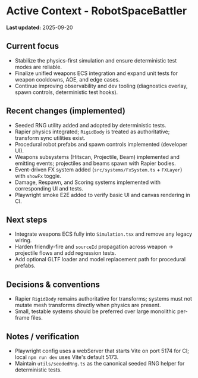 # Active Context - RobotSpaceBattler

**Last updated:** 2025-09-20

## Current focus

- Stabilize the physics-first simulation and ensure deterministic test modes are reliable.
- Finalize unified weapons ECS integration and expand unit tests for weapon cooldowns, AOE, and edge cases.
- Continue improving observability and dev tooling (diagnostics overlay, spawn controls, deterministic test hooks).

## Recent changes (implemented)

- Seeded RNG utility added and adopted by deterministic tests.
- Rapier physics integrated; `RigidBody` is treated as authoritative; transform sync utilities exist.
- Procedural robot prefabs and spawn controls implemented (developer UI).
- Weapons subsystems (Hitscan, Projectile, Beam) implemented and emitting events; projectiles and beams spawn with Rapier bodies.
- Event-driven FX system added (`src/systems/FxSystem.ts` + `FXLayer`) with `showFx` toggle.
- Damage, Respawn, and Scoring systems implemented with corresponding UI and tests.
- Playwright smoke E2E added to verify basic UI and canvas rendering in CI.

## Next steps

- Integrate weapons ECS fully into `Simulation.tsx` and remove any legacy wiring.
- Harden friendly-fire and `sourceId` propagation across weapon → projectile flows and add regression tests.
- Add optional GLTF loader and model replacement path for procedural prefabs.

## Decisions & conventions

- Rapier `RigidBody` remains authoritative for transforms; systems must not mutate mesh transforms directly when physics are present.
- Small, testable systems should be preferred over large monolithic per-frame files.

## Notes / verification

- Playwright config uses a webServer that starts Vite on port 5174 for CI; local `npm run dev` uses Vite's default 5173.
- Maintain `utils/seededRng.ts` as the canonical seeded RNG helper for deterministic tests.
